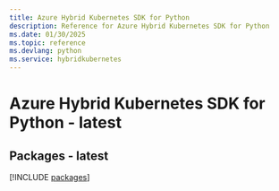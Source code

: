 ```yaml
---
title: Azure Hybrid Kubernetes SDK for Python
description: Reference for Azure Hybrid Kubernetes SDK for Python
ms.date: 01/30/2025
ms.topic: reference
ms.devlang: python
ms.service: hybridkubernetes
---
```

# Azure Hybrid Kubernetes SDK for Python - latest
## Packages - latest
[!INCLUDE [packages](hybrid-kubernetes-index.md)]
